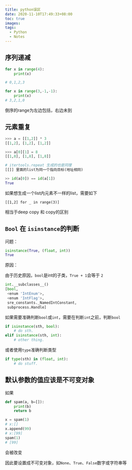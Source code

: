 ```yaml
---
title: python误区
date: 2020-11-10T17:49:33+08:00
toc: true
images:
tags:
  - Python
  - Notes
---
```


## 序列递减

```python
for x in range(4):
    print(x)

# 0,1,2,3

for x in range(3,-1,-1):
    print(x)
# 3,2,1,0
```
倒序的range为左边包括，右边未到



## 元素重复

```python
>>> a = [[1,2]] * 3
[[1,2], [1,2], [1,2]]

>>> a[0][1] = 8
[[1,8], [1,8], [1,8]]

# itertools.repeat 生成的也是同理
[[]] 里面的list为同一个指向目标(地址相同)

>> id(a[0]) == id(a[1])
True
```

如果想生成一个list内元素不一样的list，需要如下
```
[[1,2] for _ in range(3)]
```

相当于deep copy 和 copy的区别





## `Bool` 在 `isinstance`的判断

问题：

```python
isinstance(True, (float, int))
True
```

原因：

由于历史原因，`bool`是int的子类，`True + 1`会等于 `2`

```python
int.__subclasses__()
[bool,
 <enum 'IntEnum'>,
 <enum 'IntFlag'>,
 sre_constants._NamedIntConstant,
 subprocess.Handle]
```



如果需要准确判断`bool`或`int`，需要在判断`int`之前，判断`bool`

```python
if isinstance(sth, bool):
    # do sth.
elif isinstance(sth, int):
    # other thing.
```

或者使用`type`准确判断类型

```python
if type(sth) in (float, int):
    # do stuff.
```



## 默认参数的值应该是不可变对象

如果

```python
def spam(a, b=[]):
    print(b)
    return b

x = spam(1)
# x:[]
x.append(99)
# x:[99]
spam(1)
# [99]
```

会被改变

因此要设置成不可变对象，如`None`、`True`、`False`数字或字符串等